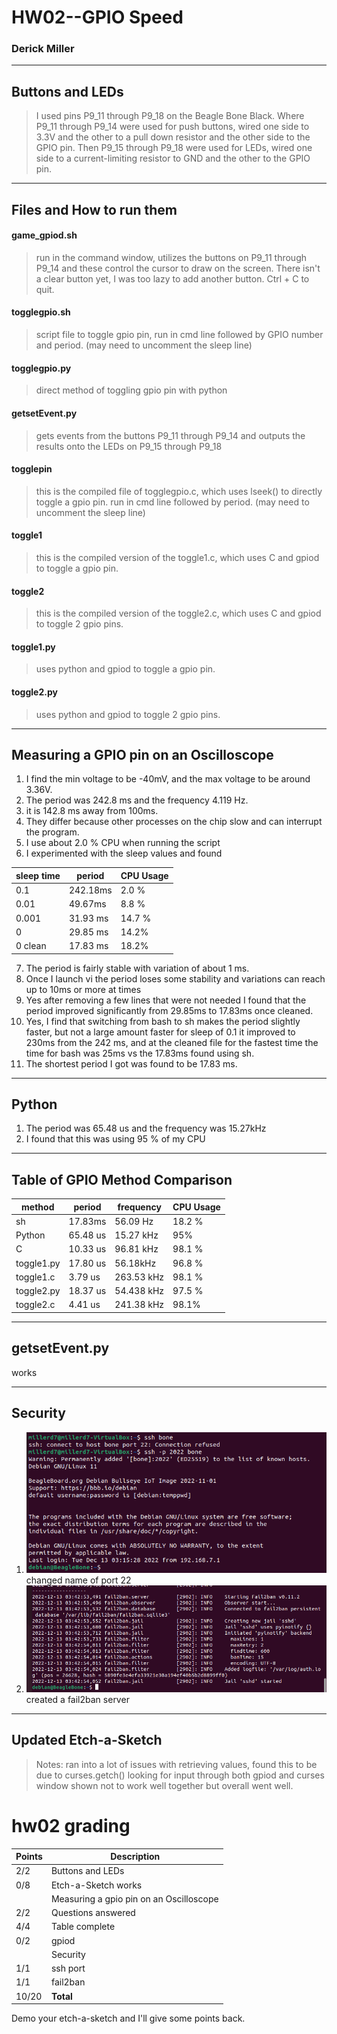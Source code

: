 # HW02--GPIO Speed
### Derick Miller

---
## Buttons and LEDs
> I used pins P9_11 through P9_18 on the Beagle Bone Black. Where P9_11 through P9_14 were used for push buttons, wired one side to 3.3V and the other to a pull down resistor and the other side to the GPIO pin. Then P9_15 through P9_18 were used for LEDs, wired one side to a current-limiting resistor to GND and the other to the GPIO pin.

---
## Files and How to run them
#### game_gpiod.sh
> run in the command window, utilizes the buttons on P9_11 through P9_14 and these control the cursor to draw on the screen. There isn't a clear button yet, I was too lazy to add another button. Ctrl + C to quit.
#### togglegpio.sh
> script file to toggle gpio pin, run in cmd line followed by GPIO number and period. (may need to uncomment the sleep line)
#### togglegpio.py
> direct method of toggling gpio pin with python
#### getsetEvent.py
> gets events from the buttons P9_11 through P9_14 and outputs the results onto the LEDs on P9_15 through P9_18
#### togglepin
> this is the compiled file of togglegpio.c, which uses lseek() to directly toggle a gpio pin. run in cmd line followed by period. (may need to uncomment the sleep line)
#### toggle1
> this is the compiled version of the toggle1.c, which uses C and gpiod to toggle a gpio pin.
#### toggle2
> this is the compiled version of the toggle2.c, which uses C and gpiod to toggle 2 gpio pins.
#### toggle1.py
> uses python and gpiod to toggle a gpio pin.
#### toggle2.py
> uses python and gpiod to toggle 2 gpio pins.




---
## Measuring a GPIO pin on an Oscilloscope
1. I find the min voltage to be -40mV, and the max voltage to be around 3.36V.
2. The period was 242.8 ms and the frequency 4.119 Hz.
3. it is 142.8 ms away from 100ms.
4. They differ because other processes on the chip slow and can interrupt the program.
5. I use about 2.0 % CPU when running the script
6. I experimented with the sleep values and found 

|sleep time|period|CPU Usage|
|---|---|---|
|0.1|242.18ms|2.0 %|
|0.01|49.67ms|8.8 %|
|0.001|31.93 ms|14.7 %|
|0|29.85 ms|14.2%|
|0 clean| 17.83 ms|18.2%|



7. The period is fairly stable with variation of about 1 ms.
8. Once I launch vi the period loses some stability and variations can reach up to 10ms or more at times
9. Yes after removing a few lines that were not needed I found that the period improved significantly from 29.85ms to 17.83ms once cleaned.
10. Yes, I find that switching from bash to sh makes the period slightly faster, but not a large amount faster for sleep of 0.1 it improved to 230ms from the 242 ms, and at the cleaned file for the fastest time the time for bash was 25ms vs the 17.83ms found using sh.
11. The shortest period I got was found to be 17.83 ms.

---
## Python
1. The period was 65.48 us and the frequency was 15.27kHz
2. I found that this was using 95 % of my CPU

---
## Table of GPIO Method Comparison
|method|period|frequency|CPU Usage|
|---|---|---|---|
|sh|17.83ms|56.09 Hz|18.2 %|
|Python|65.48 us|15.27 kHz|95%|
|C|10.33 us|96.81 kHz|98.1 %|
|toggle1.py|17.80 us|56.18kHz|96.8 %|
|toggle1.c|3.79 us|263.53 kHz|98.1 %|
|toggle2.py|18.37 us|54.438 kHz|97.5 %|
|toggle2.c|4.41 us|241.38 kHz|98.1%|

---
## getsetEvent.py
works

---
## Security
1. ![changed name of port 22](https://github.com/prof-nuduls/ECE434-miller/blob/main/hw02/images/port_num.PNG) 
   changed name of port 22
3. ![created a fail2ban server](https://github.com/prof-nuduls/ECE434-miller/blob/main/hw02/images/fail2ban_start.PNG) 
   created a fail2ban server
---
## Updated Etch-a-Sketch
>Notes: ran into a lot of issues with retrieving values, found this to be due to curses.getch() looking for input through both gpiod and curses window shown not to work well together but overall went well.


# hw02 grading

| Points      | Description |
| ----------- | ----------- |
|  2/2 | Buttons and LEDs 
|  0/8 | Etch-a-Sketch works
|      | Measuring a gpio pin on an Oscilloscope 
|  2/2 | Questions answered
|  4/4 | Table complete
|  0/2 | gpiod
|      | Security
|  1/1 | ssh port | I assume you mean port 2022
|  1/1 | fail2ban
| 10/20   | **Total**

Demo your etch-a-sketch and I'll give some points back.